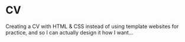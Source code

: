 # CV

Creating a CV with HTML & CSS instead of using template websites for practice, and so I can actually design it how I want...
